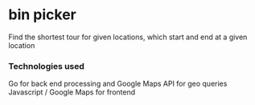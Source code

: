 # bin picker

Find the shortest tour for given locations, which start and end at a given location

### Technologies used
Go for back end processing and Google Maps API for geo queries
Javascript / Google Maps for frontend
